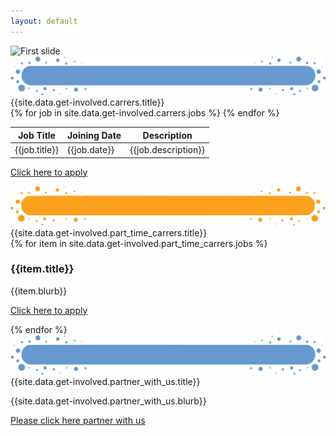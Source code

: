 ```yaml
---
layout: default
---
```


<main role="main">
    <section>
        <div id="myCarousel" class="carousel slide" data-ride="carousel">
            <div class="carousel-inner">
                <div class="carousel-item active">
                    <img src="{{site.data.get-involved.banner.img}}" alt="First slide">
                </div>
            </div>
        </div>
    </section>
    <section>
        <div class="container-fluid pb-5 goal-section-parent">
            <div class="container ">
                <div class="row">
                    <div class="col">
                        <div class="section-title">
                            <img class="img-fluid" src='assets/img/Title-BG3.png' />
                            <div class="section-title-text">{{site.data.get-involved.carrers.title}}</div>
                        </div>
                    </div>
                </div>
                <div class="row">
                    <div class="col-md-12 col-sm-12 listofjob">
                        <table class="table">
                            <thead>
                                <th>Job Title</th>
                                <th>Joining Date</th>
                                <th>Description</th>
                            </thead>
                            <tbody>
                                {% for job in site.data.get-involved.carrers.jobs %}
                                <tr>
                                    <td>{{job.title}}</td>
                                    <td>{{job.date}}</td>
                                    <td>{{job.description}}</td>
                                </tr>
                                {% endfor %}
                            </tbody>
                        </table>
                    </div>
                </div>
                <div class="row">
                    <div class="col-md-12 text-center">
                        <p class="applylinks">
                            <a href="{{site.data.get-involved.carrers.apply_link}}" target="_blank">Click here to apply</a>
                        </p>
                    </div>
                </div>
            </div>
        </div>
    </section>
    <section>
        <div class="container-fluid pb-5 mentor-section-parent">
            <div class="container ">
                <div class="row">
                    <div class="col">
                        <div class="section-title">
                            <img class="img-fluid" src='assets/img/Title-BG.png' />
                            <div class="section-title-text">{{site.data.get-involved.part_time_carrers.title}}</div>
                        </div>
                    </div>
                </div>
                <div class="row">
                    <div class="col-md-1 col-sm-12"></div>
                    {% for item in site.data.get-involved.part_time_carrers.jobs %}
                    <div class="col-md-5 col-sm-12">
                        <h3>{{item.title}}</h3>
                        <p class="bunchOfText">{{item.blurb}}</p>
                        <p class="applylink">
                            <a href="https://forms.gle/yVuFW8MYH8NLDZj17" target="_blank">Click here to apply</a>
                        </p>
                    </div>
                    {% endfor %}
                    <div class="col-md-1 col-sm-12"></div>
                </div>
            </div>
        </div>
    </section>
    <section>
        <div class="container-fluid pb-5 goal-section-parent">
            <div class="container ">
                <div class="row">
                    <div class="col">
                        <div class="section-title">
                            <img class="img-fluid" src='assets/img/Title-BG3.png' />
                            <div class="section-title-text">{{site.data.get-involved.partner_with_us.title}}</div>
                        </div>
                    </div>
                </div>
                <div class="row">
                    <div class="col-md-2 col-sm-12"></div>
                    <div class="col-md-8 col-sm-12">
                        <p class="bunchOfText">{{site.data.get-involved.partner_with_us.blurb}}</p>
                        <p class="applylink"><a href="https://forms.gle/oH8mXyZqTfsEgTDG7" target="_blank">Please click here partner with us </a></p>
                    </div>
                    <div class="col-md-2 col-sm-12"></div>
                </div>
            </div>
        </div>
    </section>
</main>